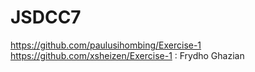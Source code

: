 # JSDCC7

https://github.com/paulusihombing/Exercise-1
https://github.com/xsheizen/Exercise-1 : Frydho Ghazian

